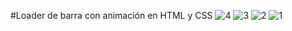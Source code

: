 #Loader de barra con animación en HTML y CSS
![4](https://github.com/user-attachments/assets/64e0cfe2-329d-4a56-81cf-06c2e3e078ab)
![3](https://github.com/user-attachments/assets/6d2ba4b6-52bd-4f2a-a5d7-768ad2e7d3f9)
![2](https://github.com/user-attachments/assets/8cd1e520-f052-4f8a-925e-f59c89a0fa5c)
![1](https://github.com/user-attachments/assets/063316e5-04dc-4216-9c01-96babfe0c161)
